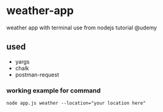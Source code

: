 # weather-app
weather app with terminal use from nodejs tutorial @udemy

## used
* yargs
* chalk
* postman-request

### working example for command
```node app.js weather --location="your location here"```
